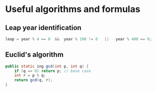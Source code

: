 ﻿# Useful algorithms and formulas

## Leap year identification

```C
leap = year % 4 == 0  &&  year % 100 != 0   ||   year % 400 == 0; 
```

## Euclid's algorithm

```Java
public static ing gcd(int p, int q) {
	if (q == 0) return p; // base case
	int r = p % q;
	return gcd(q, r);
}
```
